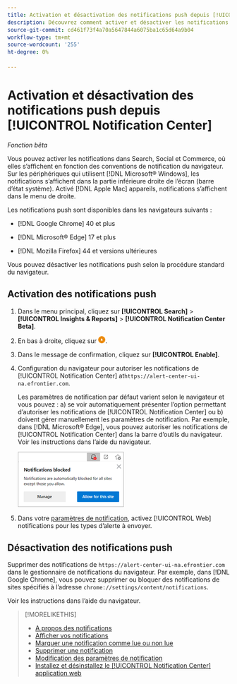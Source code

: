 ```yaml
---
title: Activation et désactivation des notifications push depuis [!UICONTROL Notification Center]
description: Découvrez comment activer et désactiver les notifications push depuis [!UICONTROL Notification Center].
source-git-commit: cd461f73f4a70a5647844a6075ba1c65d64a9b04
workflow-type: tm+mt
source-wordcount: '255'
ht-degree: 0%

---
```


# Activation et désactivation des notifications push depuis [!UICONTROL Notification Center]

*Fonction bêta*

Vous pouvez activer les notifications dans Search, Social et Commerce, où elles s’affichent en fonction des conventions de notification du navigateur. Sur les périphériques qui utilisent [!DNL Microsoft® Windows], les notifications s’affichent dans la partie inférieure droite de l’écran (barre d’état système). Activé [!DNL Apple Mac] appareils, notifications s’affichent dans le menu de droite.

Les notifications push sont disponibles dans les navigateurs suivants :

* [!DNL Google Chrome] 40 et plus

* [!DNL Microsoft® Edge] 17 et plus

* [!DNL Mozilla Firefox] 44 et versions ultérieures

Vous pouvez désactiver les notifications push selon la procédure standard du navigateur.

## Activation des notifications push

1. Dans le menu principal, cliquez sur **[!UICONTROL Search]** > **[!UICONTROL Insights & Reports]** > **[!UICONTROL Notification Center Beta]**.

2. En bas à droite, cliquez sur ![Activation des notifications push](/help/search-social-commerce/assets/notifications-push.png "Activation des notifications push").

3. Dans le message de confirmation, cliquez sur **[!UICONTROL Enable]**.

4. Configuration du navigateur pour autoriser les notifications de [!UICONTROL Notification Center] at`https://alert-center-ui-na.efrontier.com`.

   Les paramètres de notification par défaut varient selon le navigateur et vous pouvez : a) se voir automatiquement présenter l’option permettant d’autoriser les notifications de [!UICONTROL Notification Center] ou b) doivent gérer manuellement les paramètres de notification. Par exemple, dans [!DNL Microsoft® Edge], vous pouvez autoriser les notifications de [!UICONTROL Notification Center] dans la barre d’outils du navigateur. Voir les instructions dans l’aide du navigateur.

   ![Où gérer les paramètres de notification dans Microsoft Edge](/help/search-social-commerce/assets/notifications-blocked-dialog.png "Où gérer les paramètres de notification dans Microsoft® Edge")

5. Dans votre [paramètres de notification](notification-edit.md), activez [!UICONTROL Web] notifications pour les types d’alerte à envoyer.

## Désactivation des notifications push

Supprimer des notifications de `https://alert-center-ui-na.efrontier.com` dans le gestionnaire de notifications du navigateur. Par exemple, dans [!DNL Google Chrome], vous pouvez supprimer ou bloquer des notifications de sites spécifiés à l’adresse `chrome://settings/content/notifications`.

Voir les instructions dans l’aide du navigateur.

>[!MORELIKETHIS]
>
>* [A propos des notifications](/help/search-social-commerce/notifications/notification-about.md)
>* [Afficher vos notifications](notification-view.md)
>* [Marquer une notification comme lue ou non lue](notification-mark-read-unread.md)
>* [Supprimer une notification](notification-delete.md)
>* [Modification des paramètres de notification](notification-edit.md)
>* [Installez et désinstallez le [!UICONTROL Notification Center] application web](notification-app-install-uninstall.md)

